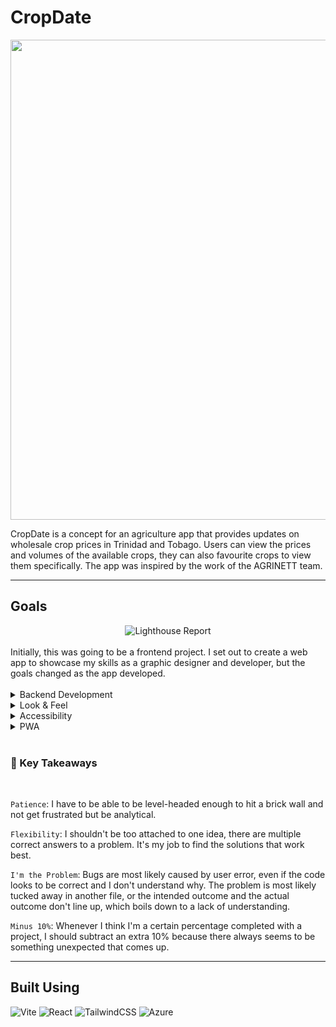 # CropDate

<div align='center'><img src='https://github.com/GrandeMan/CropDate/assets/114616062/1cdc09fb-19dd-49b6-9deb-5fd733d500d4' width='768' /></div>


CropDate is a concept for an agriculture app that provides updates on wholesale crop prices in Trinidad and Tobago. Users can view the prices and volumes of the available crops, they can also favourite crops to view them specifically. The app was inspired by the work of the AGRINETT team.


<hr/> 

## Goals
<div align='center'><img src='https://github.com/GrandeMan/CropDate/assets/114616062/5c5731eb-1564-474c-ae4a-a152f50d8dd8' alt='Lighthouse Report'/></div>

<br/>
Initially, this was going to be a frontend project. I set out to create a web app to showcase my skills as a graphic designer and developer, but the goals changed as the app developed. 
<br/>
<br/>

<details> 
  <summary>Backend Development</summary>
  <br/>
  <p>During development I thought it would be cool to display graphs of the changes in crop prices and volumes. At the time I was using an API made by the AGRINETT team for another app, this API only provided daily updates so I tried to get in touch with someone from the team, but I didn't get a reply. I felt like omitting the feature altogether, but the app felt unfinished (and I <i>really</i> wanted those graphs) so I decided to give making a server a try. In the end, I learnt about node, typescript, PQL, databases, cron jobs, deploying, and a <b>LOT</b> about debugging; but, most importantly, I got the graphs to work! You can <a href='https://github.com/GrandeMan/CropDate-server'>view the server repo</a> to see more.</p>
</details>

<details>
  <summary>Look & Feel</summary>
  <br/>
  <p>I set out to create clean code and a clean aesthetic. I used tailwind to style which is almost like another language if you aren't familiar with it, I enjoyed this part of the process because I could see my project coming together in real-time. I especially paid attention to the animations and the general flow of the app - it had to look good and be responsive. </p>
</details>

<details>
  <summary>Accessibility</summary>
  <br/>
  <p>WAI-ARIA was something that I made a point to apply. I knew what it was but I hadn't applied the knowledge much outside of forms so I saw this as an opportunity to learn how to implement it in a 'real' app. </p>
</details>

<details>
  <summary>PWA</summary>
  <br/>
  <p>This, in my opinion, was essential for the app to be considered a success. Maybe you're in a garden and want to check something on the app, but you're disconnected. It'd be frustrating if you, as a farmer in this case, wanted to view the last update and had to wait until you were next connected to the internet. That isn't an issue here, the app is downloadable and functional when offline. </p>
</details>

<br/>

### <span>🔑</span> Key Takeaways
<br/>

`Patience`: I have to be able to be level-headed enough to hit a brick wall and not get frustrated but be analytical.

`Flexibility`: I shouldn't be too attached to one idea, there are multiple correct answers to a problem. It's my job to find the solutions that work best.

`I'm the Problem`: Bugs are most likely caused by user error, even if the code looks to be correct and I don't understand why. The problem is most likely tucked away in another file, or the intended outcome and the actual outcome don't line up, which boils down to a lack of understanding.

`Minus 10%`: Whenever I think I'm a certain percentage completed with a project, I should subtract an extra 10% because there always seems to be something unexpected that comes up.

<hr/>

## Built Using

![Vite](https://img.shields.io/badge/vite-%23646CFF.svg?style=for-the-badge&logo=vite&logoColor=white) ![React](https://img.shields.io/badge/react-%2320232a.svg?style=for-the-badge&logo=react&logoColor=%2361DAFB) ![TailwindCSS](https://img.shields.io/badge/tailwindcss-%2338B2AC.svg?style=for-the-badge&logo=tailwind-css&logoColor=white) ![Azure](https://img.shields.io/badge/azure-%230072C6.svg?style=for-the-badge&logo=microsoftazure&logoColor=white)







